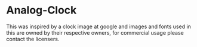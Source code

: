 # Analog-Clock
This was inspired by a clock image at google and images and fonts used in this are owned by their respective owners, for commercial usage please contact the licensers.
